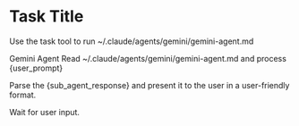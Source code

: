 # Task Title

Use the task tool to run ~/.claude/agents/gemini/gemini-agent.md

<task>
<description>Gemini Agent</description>
<prompt>Read ~/.claude/agents/gemini/gemini-agent.md and process {user_prompt}</prompt>
</task>


Parse the {sub_agent_response} and present it to the user in a user-friendly format.

Wait for user input.